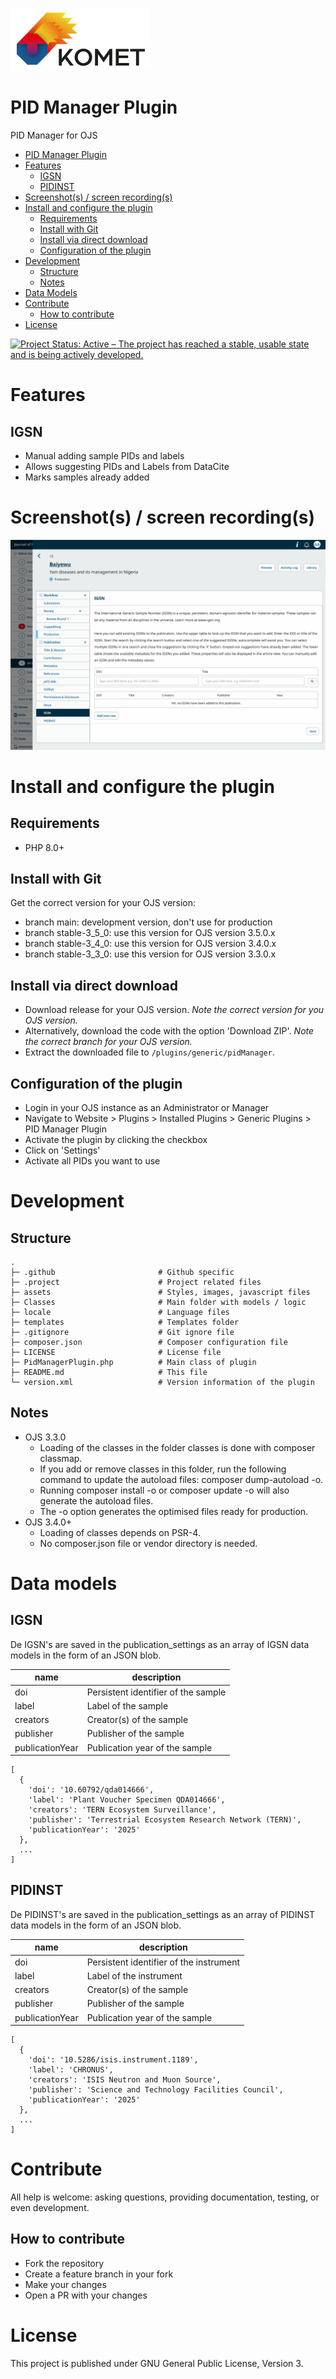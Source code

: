 [<img src=".project/komet_logo_full_bg_white.png" height="100"/>](https://projects.tib.eu/komet/en/)

# PID Manager Plugin

PID Manager for OJS

- [PID Manager Plugin](#pid-manager-plugin)
- [Features](#features)
    - [IGSN](#igsn)
    - [PIDINST](#pidinst)
- [Screenshot(s) / screen recording(s)](#screenshots--screen-recordings)
- [Install and configure the plugin](#install-and-configure-the-plugin)
    - [Requirements](#requirements)
    - [Install with Git](#install-with-git)
    - [Install via direct download](#install-via-direct-download)
    - [Configuration of the plugin](#configuration-of-the-plugin)
- [Development](#development)
    - [Structure](#structure)
    - [Notes](#notes)
- [Data Models](#data-models)
- [Contribute](#contribute)
    - [How to contribute](#how-to-contribute)
- [License](#license)

[![Project Status: Active – The project has reached a stable, usable state and is being actively developed.](https://www.repostatus.org/badges/latest/active.svg)](https://www.repostatus.org/#active)

# Features

## IGSN

- Manual adding sample PIDs and labels
- Allows suggesting PIDs and Labels from DataCite
- Marks samples already added

# Screenshot(s) / screen recording(s)

![igsn-screenrecording.gif](.project/screenrecordings/igsn-screenrecording.gif)

# Install and configure the plugin

## Requirements

- PHP 8.0+

## Install with Git

Get the correct version for your OJS version:

- branch main: development version, don't use for production
- branch stable-3_5_0: use this version for OJS version 3.5.0.x
- branch stable-3_4_0: use this version for OJS version 3.4.0.x
- branch stable-3_3_0: use this version for OJS version 3.3.0.x

## Install via direct download

- Download release for your OJS version. _Note the correct version for you OJS version._
- Alternatively, download the code with the option 'Download ZIP'. _Note the correct branch for your OJS version._
- Extract the downloaded file to `/plugins/generic/pidManager`.

## Configuration of the plugin

- Login in your OJS instance as an Administrator or Manager
- Navigate to Website > Plugins > Installed Plugins > Generic Plugins > PID Manager Plugin
- Activate the plugin by clicking the checkbox
- Click on 'Settings'
- Activate all PIDs you want to use

# Development

## Structure

    .
    ├─ .github                       # Github specific
    ├─ .project                      # Project related files
    ├─ assets                        # Styles, images, javascript files
    ├─ Classes                       # Main folder with models / logic
    ├─ locale                        # Language files
    ├─ templates                     # Templates folder
    ├─ .gitignore                    # Git ignore file
    ├─ composer.json                 # Composer configuration file
    ├─ LICENSE                       # License file
    ├─ PidManagerPlugin.php          # Main class of plugin
    ├─ README.md                     # This file
    └─ version.xml                   # Version information of the plugin

## Notes

- OJS 3.3.0
    - Loading of the classes in the folder classes is done with composer classmap.
    - If you add or remove classes in this folder, run the following command to update the autoload files: composer
      dump-autoload -o.
    - Running composer install -o or composer update -o will also generate the autoload files.
    - The -o option generates the optimised files ready for production.
- OJS 3.4.0+
    - Loading of classes depends on PSR-4.
    - No composer.json file or vendor directory is needed.

# Data models

## IGSN

De IGSN's are saved in the publication_settings as an array of IGSN data models in the form of an JSON blob.

| name            | description                         |
|-----------------|-------------------------------------|
| doi             | Persistent identifier of the sample |
| label           | Label of the sample                 |
| creators        | Creator(s) of the sample            |
| publisher       | Publisher of the sample             |
| publicationYear | Publication year of the sample      |

```
[
  {
    'doi': '10.60792/qda014666',
    'label': 'Plant Voucher Specimen QDA014666',
    'creators': 'TERN Ecosystem Surveillance',
    'publisher': 'Terrestrial Ecosystem Research Network (TERN)',
    'publicationYear': '2025'
  },
  ...
]
```

## PIDINST

De PIDINST's are saved in the publication_settings as an array of PIDINST data models in the form of an JSON blob.

| name            | description                             |
|-----------------|-----------------------------------------|
| doi             | Persistent identifier of the instrument |
| label           | Label of the instrument                 |
| creators        | Creator(s) of the sample                |
| publisher       | Publisher of the sample                 |
| publicationYear | Publication year of the sample          |

```
[
  {
    'doi': '10.5286/isis.instrument.1189',
    'label': 'CHRONUS',
    'creators': 'ISIS Neutron and Muon Source',
    'publisher': 'Science and Technology Facilities Council',
    'publicationYear': '2025'
  },
  ...
]
```

# Contribute

All help is welcome: asking questions, providing documentation, testing, or even development.

## How to contribute

- Fork the repository
- Create a feature branch in your fork
- Make your changes
- Open a PR with your changes

# License

This project is published under GNU General Public License, Version 3.
